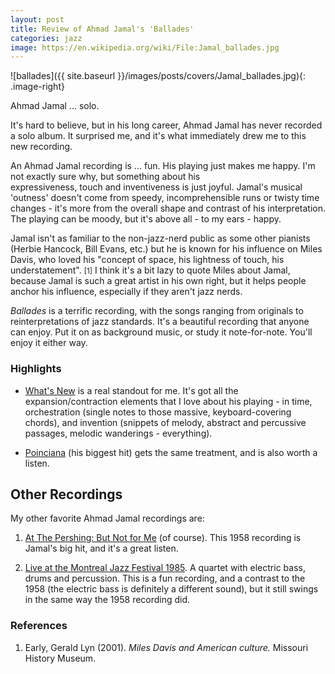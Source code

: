 ```yaml
---
layout: post
title: Review of Ahmad Jamal's 'Ballades' 
categories: jazz 
image: https://en.wikipedia.org/wiki/File:Jamal_ballades.jpg
---
```


<style type="text/css">
.image-right {
  display: block;
  margin-left: 10px;
  margin-right: 10px;
  float: right;
}
</style>


![ballades]({{ site.baseurl }}/images/posts/covers/Jamal_ballades.jpg){: .image-right}

Ahmad Jamal ... solo.

It's hard to believe, but in his long career, Ahmad Jamal has never
recorded a solo album. It surprised me, and it's what immediately drew me to
this new recording.

An Ahmad Jamal recording is ... fun. His playing just makes me
happy. I'm not exactly sure why, but something about his  
expressiveness, touch and inventiveness is just joyful. Jamal's musical 'outness' doesn't come from
speedy, incomprehensible runs or twisty time changes - it's more from the
overall shape and contrast of his interpretation. The playing can be moody, but it's 
above all - to my ears - happy.

Jamal isn't as familiar to the non-jazz-nerd public as some other pianists 
(Herbie Hancock, Bill Evans, etc.) but he is known for his influence on 
Miles Davis, who loved his "concept of space, his lightness of touch, his understatement".
<small>[1]</small> I think
it's a bit lazy to quote Miles about Jamal, because Jamal is such a great artist
in his own right, but it helps people anchor his influence, especially if they
aren't jazz nerds.

*Ballades* is a terrific recording, with the songs ranging from originals to
reinterpretations of jazz standards. It's a beautiful recording that anyone can enjoy. 
Put it on as background music, or study it note-for-note. You'll enjoy it either way.

### Highlights


- [What's New](https://open.spotify.com/track/65nchdr9ThGXlUP9xSqXZI) is a real 
  standout for me. It's got all the expansion/contraction elements that I love 
  about his playing - in time, orchestration (single notes to those massive, 
  keyboard-covering chords), and invention (snippets of melody, abstract and percussive 
  passages, melodic wanderings - everything). 

- [Poinciana](https://open.spotify.com/track/7yVkminlVC608IGsvXMYaA) (his
  biggest hit) gets the same treatment, and is also worth a listen.


## Other Recordings

My other favorite Ahmad Jamal recordings are:

1. [At The Pershing: But Not for
Me](https://en.wikipedia.org/wiki/At_the_Pershing:_But_Not_for_Me) 
(of course).
This 1958 recording is Jamal's big hit, and it's a great listen. 

2. [Live at the Montreal Jazz Festival
1985](https://en.wikipedia.org/wiki/Live_at_the_Montreal_Jazz_Festival_1985).
A quartet with electric bass, drums and percussion. This is a fun recording, 
and a contrast to the 1958 (the electric bass is definitely a different sound), 
but it still swings in the same way the 1958 recording did.

### References
1. Early, Gerald Lyn (2001). *Miles Davis and American culture.* Missouri History Museum.
